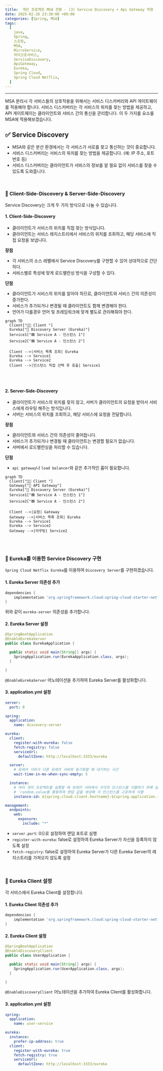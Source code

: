 ```yaml
---
title:  개인 프로젝트 MSA 전환 - (3) Service Discovery + Api Gateway 적용
date: 2025-02-26 23:30:00 +09:00
categories: [Spring, MSA]
tags:
  [
    java,
    Spring,
    스프링,
    MSA,
    MicroService,
    마이크로서비스,
    ServiceDiscovery,
    ApiGateway,
    Eureka,
    Spring Cloud,      
    Spring Cloud Netflix,
  ]
---
```


* * *

MSA 분리시 각 서비스들의 상호작용을 위해서는 서비스 디스커버리와 API 게이트웨이를 적용해야 합니다.
서비스 디스커버리는 각 서비스의 위치를 찾는 방법을 제공하고, API 게이트웨이는 클라이언트와 서비스 간의 통신을 관리합니다.
이 두 가지를 요소를 MSA에 적용해보겠습니다.

## ✅ Service Discovery
* MSA와 같은 분산 환경에서는 각 서비스가 서로를 찾고 통신하는 것이 중요합니다.
* 서비스 디스커버리는 서비스의 위치를 찾는 방법을 제공합니다. (예: IP 주소, 포트 번호 등)
* 서비스 디스커버리는 클라이언트가 서비스의 정보를 알 필요 없이 서비스를 찾을 수 있도록 도와줍니다.

<br>

### 📌 Client-Side-Discovery & Server-Side-Discovery

Service Discovery는 크게 두 가지 방식으로 나눌 수 있습니다.  

#### 1. Client-Side-Discovery

* 클라이언트가 서비스의 위치를 직접 찾는 방식입니다.
* 클라이언트는 서비스 레지스트리에서 서비스의 위치를 조회하고, 해당 서비스에 직접 요청을 보냅니다.

**장점**
* 각 서비스의 소스 레벨에서 Service Discovery를 구현할 수 있어 상대적으로 간단하다.
* 서비스별로 특성에 맞게 로드밸런싱 방식을 구성할 수 있다.

**단점**
* 클라이언트가 서비스의 위치를 알아야 하므로, 클라이언트와 서비스 간의 의존성이 증가한다.
* 서비스가 추가되거나 변경될 때 클라이언트도 함께 변경해야 한다.
* 언어가 다를경우 언어 및 프레임워크에 맞게 별도로 관리해줘야 한다.

```mermaid
graph TD
  Client["🧑‍💻 Client "]
  Eureka["📘 Discovery Server (Eureka)"]
  Service1["🟦 Service A - 인스턴스 1"]
  Service2["🟦 Service A - 인스턴스 2"]

  Client -->|서비스 목록 조회| Eureka
  Eureka --> Service1
  Eureka --> Service2
  Client -->|인스턴스 직접 선택 후 호출| Service1

```


<br> <br>

#### 2. Server-Side-Discovery

* 클라이언트가 서비스의 위치를 찾지 않고, 서버가 클라이언트의 요청을 받아서 서비스에게 라우팅 해주는 방식입니다.
* 서버는 서비스의 위치를 조회하고, 해당 서비스에 요청을 전달합니다.

**장점**
* 클라이언트와 서비스 간의 의존성이 줄어듭니다.
* 서비스가 추가되거나 변경될 때 클라이언트는 변경할 필요가 없습니다.
* 서버에서 로드밸런싱을 처리할 수 있습니다.

**단점**
* `api gateway`나 `load balancer`와 같은 추가적인 홉이 필요합니다.


```mermaid
graph TD
  Client["🧑‍💻 Client "]
  Gateway["🚪 API Gateway"]
  Eureka["📘 Discovery Server (Eureka)"]
  Service1["🟦 Service A - 인스턴스 1"]
  Service2["🟦 Service A - 인스턴스 2"]

  Client -->|요청| Gateway
  Gateway -->|서비스 목록 조회| Eureka
  Eureka --> Service1
  Eureka --> Service2
  Gateway -->|라우팅| Service2

```

<br> <br>

### 📌 Eureka를 이용한 Service Discovery 구현

`Spring Cloud Netflix Eureka`를 이용하여 `Discovery Server`를 구현하겠습니다.

#### 1. Eureka Server 의존성 추가

```groovy
dependencies {
    implementation 'org.springframework.cloud:spring-cloud-starter-netflix-eureka-server'
}
```

위와 같이 `eureka-server` 의존성을 추가합니다.

#### 2. Eureka Server 설정

```java
@SpringBootApplication
@EnableEurekaServer
public class EurekaApplication {

  public static void main(String[] args) {
    SpringApplication.run(EurekaApplication.class, args);
  }

}

```

`@EnableEurekaServer` 어노테이션을 추가하여 Eureka Server를 활성화합니다.


#### 3. application.yml 설정

```yaml
server:
  port: 0

spring:
  application:
    name: discovery-server

eureka:
  client:
    register-with-eureka: false
    fetch-registry: false
    serviceUrl:
      defaultZone: http://localhost:3333/eureka

  server:
    # 유레카 서버가 다른 유레카 서버와 동기화할 때 대기하는 시간
    wait-time-in-ms-when-sync-empty: 5

  instance:
    # 여러 개의 프로젝트를 실행할 때 유레카 서버에서 각각의 인스턴스를 식별하기 위해 설정
    # 'random.value를 활용하여 랜덤 값을 생성해 각 인스턴스를 고유하게 식별
    instance-id: ${spring.cloud.client.hostname}:${spring.application.instance_id:${random.value}}

management:
  endpoints:
    web:
      exposure:
        include: "*"

```
* `server.port`: 0으로 설정하여 랜덤 포트로 실행
* `register-with-eureka`: false로 설정하여 Eureka Server가 자신을 등록하지 않도록 설정
* `fetch-registry`: false로 설정하여 Eureka Server가 다른 Eureka Server의 레지스트리를 가져오지 않도록 설정

<br>

### 📌 Eureka Client 설정

각 서비스에서 Eureka Client를 설정합니다.

#### 1. Eureka Client 의존성 추가

```groovy
dependencies {
    implementation 'org.springframework.cloud:spring-cloud-starter-netflix-eureka-client'
}
```

#### 2. Eureka Client 설정

```java
@SpringBootApplication
@EnableDiscoveryClient
public class UserApplication {

  public static void main(String[] args) {
    SpringApplication.run(UserApplication.class, args);
  }

}
```

`@EnableDiscoveryClient` 어노테이션을 추가하여 Eureka Client를 활성화합니다.


#### 3. application.yml 설정

```yaml
spring:
  application:
    name: user-service

eureka:
  instance:
    prefer-ip-address: true
  client:
    register-with-eureka: true
    fetch-registry: true
    serviceUrl:
      defaultZone: http://localhost:3333/eureka
```


